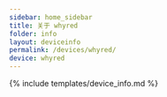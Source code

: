 ```yaml
---
sidebar: home_sidebar
title: 关于 whyred
folder: info
layout: deviceinfo
permalink: /devices/whyred/
device: whyred
---
```

{% include templates/device_info.md %}
